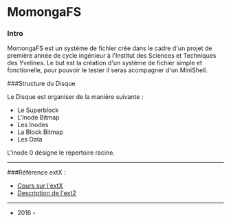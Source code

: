 MomongaFS
=========
### Intro

MomongaFS est un systéme de fichier crée dans le cadre d'un projet de première année de cycle ingénieur à l'Institut des Sciences et Techniques des Yvelines.
Le but est la création d'un systéme de fichier simple et fonctionelle, pour pouvoir le tester il seras acompagner d'un MiniShell.

###Structure du Disque

Le Disque est organiser de la manière suivante :

* Le Superblock
* L'Inode Bitmap
* Les Inodes
* La Block Bitmap
* Les Data

L'inode 0 désigne le répertoire racine.

---

###Référence
extX :
* [Cours sur l'extX](https://www.fbi.h-da.de/fileadmin/personal/h.baier/Lectures-winter-11/WS-11-Forensics/vorlesung_forensik_ws11-12_kap07-ext-handout.pdf)
* [Description de l'ext2](http://www.nongnu.org/ext2-doc/ext2.html)


---

- 2016 -



